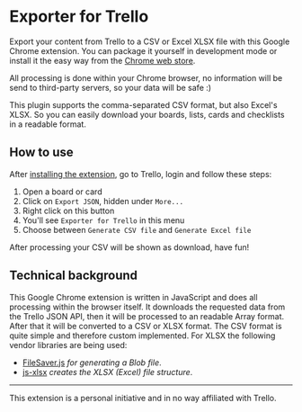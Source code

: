 
Exporter for Trello
===================

Export your content from Trello to a CSV or Excel XLSX file with this Google Chrome extension. You can package it yourself in development mode or install it the easy way from the [Chrome web store](https://chrome.google.com/webstore/detail/trello-csv-converter/aailfmcmlniknbllmbbkipnfphiejmja).

All processing is done within your Chrome browser, no information will be send to third-party servers, so your data will be safe :)

This plugin supports the comma-separated CSV format, but also Excel's XLSX. So you can easily download your boards, lists, cards and checklists in a readable format.


How to use
-------

After [installing the extension](https://chrome.google.com/webstore/detail/trello-csv-converter/aailfmcmlniknbllmbbkipnfphiejmja), go to Trello, login and follow these steps:

1. Open a board or card
2. Click on `Export JSON`, hidden under `More...`
3. Right click on this button
4. You'll see `Exporter for Trello` in this menu
5. Choose between `Generate CSV file` and `Generate Excel file`

After processing your CSV will be shown as download, have fun!


Technical background
-------

This Google Chrome extension is written in JavaScript and does all processing within the browser itself. It downloads the requested data from the Trello JSON API, then it will be processed to an readable Array format. After that it will be converted to a CSV or XLSX format. The CSV format is quite simple and therefore custom implemented. For XLSX the following vendor libraries are being used:

- [FileSaver.js](https://github.com/eligrey/FileSaver.js) *for generating a Blob file*.
- [js-xlsx](https://github.com/SheetJS/js-xlsx) *creates the XLSX (Excel) file structure*.


---

This extension is a personal initiative and in no way affiliated with Trello.
